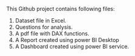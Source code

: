 This Github project contains following files:
1.	Dataset file in Excel.
2.	Questions for analysis.
3.	A pdf file with DAX functions.
4.	A Report created using power BI Desktop
5.	A Dashboard created using power BI service.
